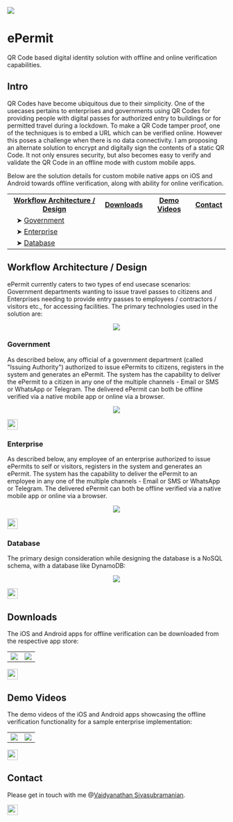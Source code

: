 <img src="images/Header.png"></img>

# ePermit
QR Code based digital identity solution with offline and online verification capabilities.

## Intro
QR Codes have become ubiquitous due to their simplicity.  One of the usecases pertains to enterprises and governments using QR Codes for providing people with digital passes for authorized entry to buildings or for permitted travel during a lockdown.  To make a QR Code tamper proof, one of the techniques is to embed a URL which can be verified online.  However this poses a challenge when there is no data connectivity.  I am proposing an alternate solution to encrypt and digitally sign the contents of a static QR Code.  It not only ensures security, but also becomes easy to verify and validate the QR Code in an offline mode with custom mobile apps.

Below are the solution details for custom mobile native apps on iOS and Android towards offline verification, along with ability for online verification.

<table>
  
  <tr>
    <th><a href="#workflow-architecture--design">Workflow Architecture / Design</a></th>
    <th><a href="#downloads">Downloads</a></th>
    <th><a href="#demo-videos">Demo Videos</a></th>
    <th><a href="#contact">Contact</a></th>
  </tr>
  
  <tr>
    <td>&nbsp;&nbsp;&nbsp;➤ <a href="#government"</a>Government</td>
    <td></td>
    <td></td>
    <td></td>
  </tr>
  
  <tr>
    <td>&nbsp;&nbsp;&nbsp;➤ <a href="#enterprise">Enterprise</a></td>
    <td></td>
    <td></td>
    <td></td>
  </tr>
  
  <tr>
    <td>&nbsp;&nbsp;&nbsp;➤ <a href="#database">Database</a></td>
    <td></td>
    <td></td>
    <td></td>
  </tr>
  
</table>

## Workflow Architecture / Design
ePermit currently caters to two types of end usecase scenarios:  Government departments wanting to issue travel passes to citizens and Enterprises needing to provide entry passes to employees / contractors / visitors etc., for accessing facilities.  The primary technologies used in the solution are:

<p align="center">
  <img src="images/Technology%20word%20cloud.png"></src>
</p>

### Government
As described below, any official of a government department (called "Issuing Authority") authorized to issue ePermits to citizens, registers in the system and generates an ePermit.  The system has the capability to deliver the ePermit to a citizen in any one of the multiple channels - Email or SMS or WhatsApp or Telegram.  The delivered ePermit can both be offline verified via a native mobile app or online via a browser.

<p align="center">
  <img src="images/Process%20Diagram%20Government.png"></img>
</p>

[<img src="images/top.png" height="24" width="24"></img>](#intro)

### Enterprise
As described below, any employee of an enterprise authorized to issue ePermits to self or visitors, registers in the system and generates an ePermit.  The system has the capability to deliver the ePermit to an employee in any one of the multiple channels - Email or SMS or WhatsApp or Telegram.  The delivered ePermit can both be offline verified via a native mobile app or online via a browser.

<p align="center">
  <img src="images/Process%20Diagram%20Enterprise.png"></img>
</p>

[<img src="images/top.png" height="24" width="24"></img>](#intro)

### Database
The primary design consideration while designing the database is a NoSQL schema, with a database like DynamoDB:

<p align="center">
  <img src="images/Database.png"></img>
</p>

[<img src="images/top.png" height="24" width="24"></img>](#intro)

## Downloads
The iOS and Android apps for offline verification can be downloaded from the respective app store:

<table>
   <tr>
      <td>
         <a href="https://apps.apple.com/in/app/safety-suite-permit/id1517865742"><img src="images/iOS%20Download.png"></img></a>
      </td>
      <td>
         <a href="https://play.google.com/store/apps/details?id=com.safetysuite.permit"><img src="images/Android%20Download.png"></img></a>
      </td>
   </tr>
</table>

[<img src="images/top.png" height="24" width="24"></img>](#intro)

## Demo Videos
The demo videos of the iOS and Android apps showcasing the offline verification functionality for a sample enterprise implementation:

<table>
   <tr>
      <td>
         <a href="https://bit.ly/permit-ios"><img src="images/iOS%20App.png"></img></a>
      </td>
      <td>
         <a href="https://bit.ly/permit-android"><img src="images/Android%20App.png"></img></a>
      </td>
   </tr>
</table>

[<img src="images/top.png" height="24" width="24"></img>](#intro)

## Contact
Please get in touch with me @[Vaidyanathan Sivasubramanian](mailto:svaidyan_signup@hotmail.com).

[<img src="images/top.png" height="24" width="24"></img>](#intro)
